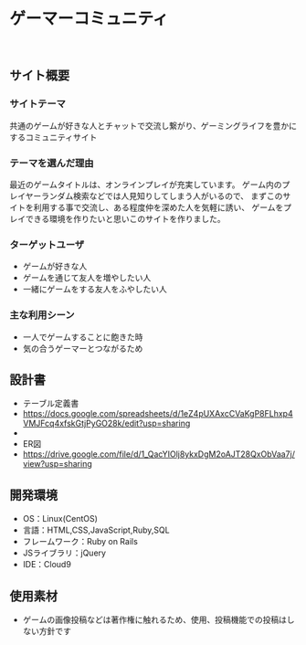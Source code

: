 # ゲーマーコミュニティ
​
## サイト概要

### サイトテーマ
共通のゲームが好きな人とチャットで交流し繋がり、ゲーミングライフを豊かにするコミュニティサイト
### テーマを選んだ理由
最近のゲームタイトルは、オンラインプレイが充実しています。
ゲーム内のプレイヤーランダム検索などでは人見知りしてしまう人がいるので、
まずこのサイトを利用する事で交流し、ある程度仲を深めた人を気軽に誘い、
ゲームをプレイできる環境を作りたいと思いこのサイトを作りました。
### ターゲットユーザ
- ゲームが好きな人
- ゲームを通じて友人を増やしたい人
- 一緒にゲームをする友人をふやしたい人
### 主な利用シーン
- 一人でゲームすることに飽きた時
- 気の合うゲーマーとつながるため
​
## 設計書
- テーブル定義書
- https://docs.google.com/spreadsheets/d/1eZ4pUXAxcCVaKgP8FLhxp4VMJFcq4xfskGtjPyGO28k/edit?usp=sharing
- 
- ER図
- https://drive.google.com/file/d/1_QacYIOlj8ykxDgM2oAJT28QxObVaa7j/view?usp=sharing
​
## 開発環境
- OS：Linux(CentOS)
- 言語：HTML,CSS,JavaScript,Ruby,SQL
- フレームワーク：Ruby on Rails
- JSライブラリ：jQuery
- IDE：Cloud9
​
## 使用素材
- ゲームの画像投稿などは著作権に触れるため、使用、投稿機能での投稿はしない方針です
